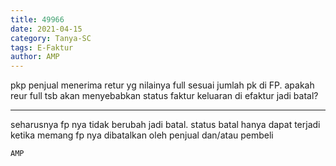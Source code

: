 ```yaml
---
title: 49966
date: 2021-04-15
category: Tanya-SC
tags: E-Faktur
author: AMP
---
```


pkp penjual menerima retur yg nilainya full sesuai jumlah pk di FP. apakah reur full tsb akan menyebabkan status faktur keluaran di efaktur jadi batal?

---

seharusnya fp nya tidak berubah jadi batal. status batal hanya dapat terjadi ketika memang fp nya dibatalkan oleh penjual dan/atau pembeli

`AMP`
